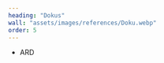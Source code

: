 ```yaml
---
heading: "Dokus"
wall: "assets/images/references/Doku.webp"
order: 5
---
```

<ul class="list-inner text-center">
    <li>ARD</li>
</ul>